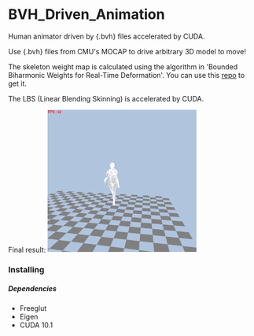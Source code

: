 # BVH_Driven_Animation
Human animator driven by {.bvh} files accelerated by CUDA.

Use {.bvh} files from CMU's MOCAP to drive arbitrary 3D model to move!

The skeleton weight map is calculated using the algorithm in 'Bounded Biharmonic Weights for Real-Time Deformation'. You can use this [repo](https://github.com/wkindling/Bounded-Biharmonic-Weights) to get it.

The LBS (Linear Blending Skinning) is accelerated by CUDA. 

Final result:
<img src="result/res.gif" width="60%">

### Installing 
##### Dependencies
+ Freeglut
+ Eigen
+ CUDA 10.1
